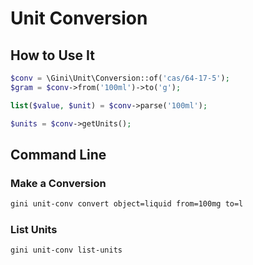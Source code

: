 # Unit Conversion

## How to Use It
```php
$conv = \Gini\Unit\Conversion::of('cas/64-17-5');
$gram = $conv->from('100ml')->to('g');

list($value, $unit) = $conv->parse('100ml');

$units = $conv->getUnits();
```

## Command Line
### Make a Conversion
```bash
gini unit-conv convert object=liquid from=100mg to=l
```

### List Units
```bash
gini unit-conv list-units
```